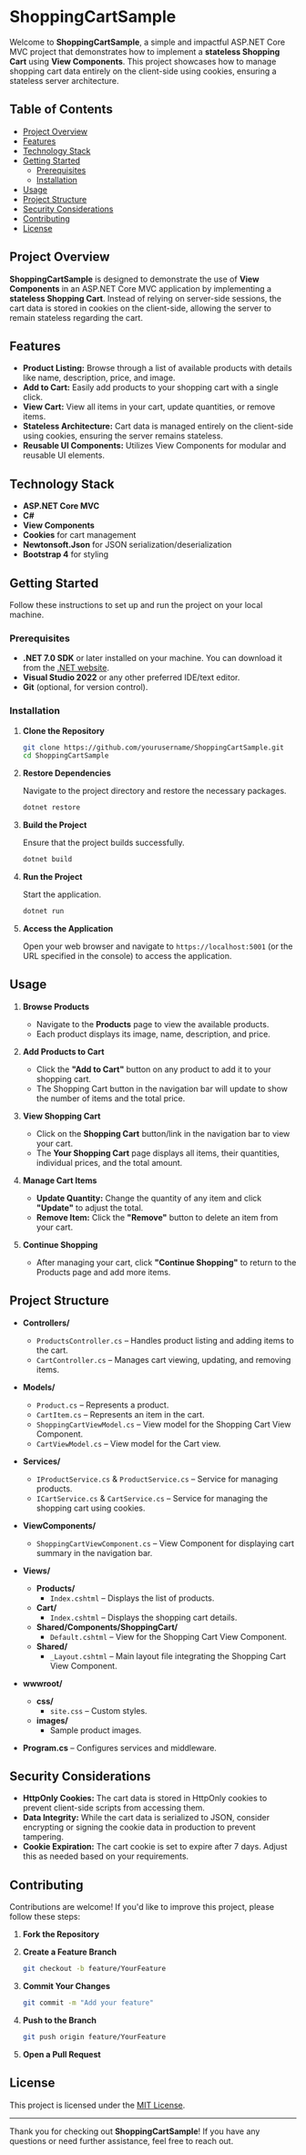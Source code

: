 # ShoppingCartSample

Welcome to **ShoppingCartSample**, a simple and impactful ASP.NET Core MVC project that demonstrates how to implement a **stateless Shopping Cart** using **View Components**. This project showcases how to manage shopping cart data entirely on the client-side using cookies, ensuring a stateless server architecture.

## Table of Contents

- [Project Overview](#project-overview)
- [Features](#features)
- [Technology Stack](#technology-stack)
- [Getting Started](#getting-started)
  - [Prerequisites](#prerequisites)
  - [Installation](#installation)
- [Usage](#usage)
- [Project Structure](#project-structure)
- [Security Considerations](#security-considerations)
- [Contributing](#contributing)
- [License](#license)

## Project Overview

**ShoppingCartSample** is designed to demonstrate the use of **View Components** in an ASP.NET Core MVC application by implementing a **stateless Shopping Cart**. Instead of relying on server-side sessions, the cart data is stored in cookies on the client-side, allowing the server to remain stateless regarding the cart.

## Features

- **Product Listing:** Browse through a list of available products with details like name, description, price, and image.
- **Add to Cart:** Easily add products to your shopping cart with a single click.
- **View Cart:** View all items in your cart, update quantities, or remove items.
- **Stateless Architecture:** Cart data is managed entirely on the client-side using cookies, ensuring the server remains stateless.
- **Reusable UI Components:** Utilizes View Components for modular and reusable UI elements.

## Technology Stack

- **ASP.NET Core MVC**
- **C#**
- **View Components**
- **Cookies** for cart management
- **Newtonsoft.Json** for JSON serialization/deserialization
- **Bootstrap 4** for styling

## Getting Started

Follow these instructions to set up and run the project on your local machine.

### Prerequisites

- **.NET 7.0 SDK** or later installed on your machine. You can download it from the [.NET website](https://dotnet.microsoft.com/download).
- **Visual Studio 2022** or any other preferred IDE/text editor.
- **Git** (optional, for version control).

### Installation

1. **Clone the Repository**

   ```bash
   git clone https://github.com/yourusername/ShoppingCartSample.git
   cd ShoppingCartSample
   ```

2. **Restore Dependencies**

   Navigate to the project directory and restore the necessary packages.

   ```bash
   dotnet restore
   ```

3. **Build the Project**

   Ensure that the project builds successfully.

   ```bash
   dotnet build
   ```

4. **Run the Project**

   Start the application.

   ```bash
   dotnet run
   ```

5. **Access the Application**

   Open your web browser and navigate to `https://localhost:5001` (or the URL specified in the console) to access the application.

## Usage

1. **Browse Products**

   - Navigate to the **Products** page to view the available products.
   - Each product displays its image, name, description, and price.

2. **Add Products to Cart**

   - Click the **"Add to Cart"** button on any product to add it to your shopping cart.
   - The Shopping Cart button in the navigation bar will update to show the number of items and the total price.

3. **View Shopping Cart**

   - Click on the **Shopping Cart** button/link in the navigation bar to view your cart.
   - The **Your Shopping Cart** page displays all items, their quantities, individual prices, and the total amount.

4. **Manage Cart Items**

   - **Update Quantity:** Change the quantity of any item and click **"Update"** to adjust the total.
   - **Remove Item:** Click the **"Remove"** button to delete an item from your cart.

5. **Continue Shopping**

   - After managing your cart, click **"Continue Shopping"** to return to the Products page and add more items.

## Project Structure

- **Controllers/**
  - `ProductsController.cs` – Handles product listing and adding items to the cart.
  - `CartController.cs` – Manages cart viewing, updating, and removing items.
  
- **Models/**
  - `Product.cs` – Represents a product.
  - `CartItem.cs` – Represents an item in the cart.
  - `ShoppingCartViewModel.cs` – View model for the Shopping Cart View Component.
  - `CartViewModel.cs` – View model for the Cart view.
  
- **Services/**
  - `IProductService.cs` & `ProductService.cs` – Service for managing products.
  - `ICartService.cs` & `CartService.cs` – Service for managing the shopping cart using cookies.
  
- **ViewComponents/**
  - `ShoppingCartViewComponent.cs` – View Component for displaying cart summary in the navigation bar.
  
- **Views/**
  - **Products/**
    - `Index.cshtml` – Displays the list of products.
  - **Cart/**
    - `Index.cshtml` – Displays the shopping cart details.
  - **Shared/Components/ShoppingCart/**
    - `Default.cshtml` – View for the Shopping Cart View Component.
  - **Shared/**
    - `_Layout.cshtml` – Main layout file integrating the Shopping Cart View Component.
  
- **wwwroot/**
  - **css/**
    - `site.css` – Custom styles.
  - **images/**
    - Sample product images.
  
- **Program.cs** – Configures services and middleware.

## Security Considerations

- **HttpOnly Cookies:** The cart data is stored in HttpOnly cookies to prevent client-side scripts from accessing them.
- **Data Integrity:** While the cart data is serialized to JSON, consider encrypting or signing the cookie data in production to prevent tampering.
- **Cookie Expiration:** The cart cookie is set to expire after 7 days. Adjust this as needed based on your requirements.

## Contributing

Contributions are welcome! If you'd like to improve this project, please follow these steps:

1. **Fork the Repository**

2. **Create a Feature Branch**

   ```bash
   git checkout -b feature/YourFeature
   ```

3. **Commit Your Changes**

   ```bash
   git commit -m "Add your feature"
   ```

4. **Push to the Branch**

   ```bash
   git push origin feature/YourFeature
   ```

5. **Open a Pull Request**

## License

This project is licensed under the [MIT License](LICENSE).

---

Thank you for checking out **ShoppingCartSample**! If you have any questions or need further assistance, feel free to reach out.
